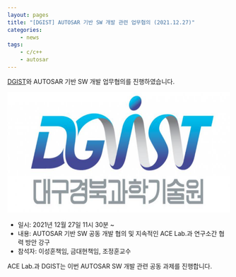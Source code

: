 ```yaml
---
layout: pages
title: "[DGIST] AUTOSAR 기반 SW 개발 관련 업무협의 (2021.12.27)"
categories: 
    - news
tags: 
    - c/c++
    - autosar
---
```

[DGIST](https://dgist.ac.kr/)와 AUTOSAR 기반 SW 개발 업무협의를 진행하였습니다.

![DGIST logo](/assets/img/post/dgist_logo.png)

- 일시: 2021년 12월 27일 11시 30분 ~
- 내용: AUTOSAR 기반 SW 공동 개발 협의 및 지속적인 ACE Lab.과 연구소간 협력 방안 강구
- 참석자: 이성훈책임, 금대현책임, 조정훈교수

ACE Lab.과 DGIST는 이번 AUTOSAR SW 개발 관련 공동 과제를 진행합니다.
